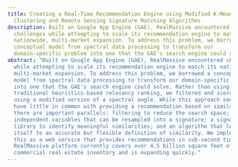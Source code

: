 ```yaml
---
title: Creating a Real-Time Recommendation Engine using Modified K-Means
  Clustering and Remote Sensing Signature Matching Algorithms
description: Built on Google App Engine (GAE), RealMassive encountered
  challenges while attempting to scale its recommendation engine to match its
  nationwide, multi-market expansion. To address this problem, we borrowed a
  conceptual model from spectral data processing to transform our
  domain-specific problem into one that the GAE's search engine could solve.
abstract: "Built on Google App Engine (GAE), RealMassive encountered challenges
  while attempting to scale its recommendation engine to match its nationwide,
  multi-market expansion. To address this problem, we borrowed a conceptual
  model from spectral data processing to transform our domain-specific problem
  into one that the GAE's search engine could solve. Rather than using a more
  traditional heuristics-based relevancy ranking, we filtered and scored results
  using a modified version of a spectral angle. While this approach seems to
  have little in common with providing a recommendation based on similarity,
  there are important parallels: filtering to reduce the search space;
  independent variables that can be resampled into a signature; a signature
  library to identify meaningful similarities; and an algorithm that lends
  itself to an accurate but flexible definition of similarity. We implemented
  this as a web service that provides recommendations in sub-second time. The
  RealMassive platform currently covers over 4.5 billion square feet of
  commercial real estate inventory and is expanding quickly."
---
```


